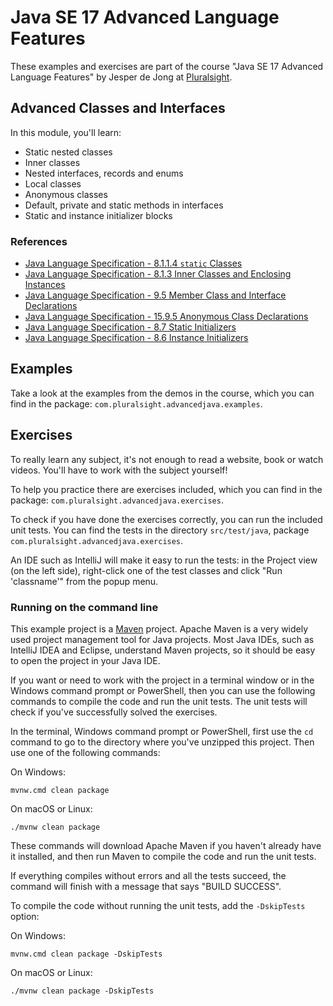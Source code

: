 # Java SE 17 Advanced Language Features

These examples and exercises are part of the course "Java SE 17 Advanced Language Features" by Jesper de Jong at [Pluralsight](https://www.pluralsight.com/).

## Advanced Classes and Interfaces

In this module, you'll learn:

* Static nested classes
* Inner classes
* Nested interfaces, records and enums
* Local classes
* Anonymous classes
* Default, private and static methods in interfaces
* Static and instance initializer blocks

### References

* [Java Language Specification - 8.1.1.4 `static` Classes](https://docs.oracle.com/javase/specs/jls/se17/html/jls-8.html#jls-8.1.1.4)
* [Java Language Specification - 8.1.3 Inner Classes and Enclosing Instances](https://docs.oracle.com/javase/specs/jls/se17/html/jls-8.html#jls-8.1.3)
* [Java Language Specification - 9.5 Member Class and Interface Declarations](https://docs.oracle.com/javase/specs/jls/se17/html/jls-9.html#jls-9.5)
* [Java Language Specification - 15.9.5 Anonymous Class Declarations](https://docs.oracle.com/javase/specs/jls/se17/html/jls-15.html#jls-15.9.5)
* [Java Language Specification - 8.7 Static Initializers](https://docs.oracle.com/javase/specs/jls/se17/html/jls-8.html#jls-8.7)
* [Java Language Specification - 8.6 Instance Initializers](https://docs.oracle.com/javase/specs/jls/se17/html/jls-8.html#jls-8.6)

## Examples

Take a look at the examples from the demos in the course, which you can find in the package: `com.pluralsight.advancedjava.examples`.

## Exercises

To really learn any subject, it's not enough to read a website, book or watch videos. You'll have to work with the subject yourself!

To help you practice there are exercises included, which you can find in the package: `com.pluralsight.advancedjava.exercises`.

To check if you have done the exercises correctly, you can run the included unit tests. You can find the tests in the directory `src/test/java`,
package `com.pluralsight.advancedjava.exercises`.

An IDE such as IntelliJ will make it easy to run the tests: in the Project view (on the left side), right-click one of the test classes and click
"Run 'classname'" from the popup menu.

### Running on the command line

This example project is a [Maven](https://maven.apache.org/) project. Apache Maven is a very widely used project management tool for Java projects.
Most Java IDEs, such as IntelliJ IDEA and Eclipse, understand Maven projects, so it should be easy to open the project in your Java IDE.

If you want or need to work with the project in a terminal window or in the Windows command prompt or PowerShell, then you can use the following commands
to compile the code and run the unit tests. The unit tests will check if you've successfully solved the exercises.

In the terminal, Windows command prompt or PowerShell, first use the `cd` command to go to the directory where you've unzipped this project.
Then use one of the following commands:

On Windows:

    mvnw.cmd clean package

On macOS or Linux:

    ./mvnw clean package

These commands will download Apache Maven if you haven't already have it installed, and then run Maven to compile the code and run the unit tests.

If everything compiles without errors and all the tests succeed, the command will finish with a message that says "BUILD SUCCESS".

To compile the code without running the unit tests, add the `-DskipTests` option:

On Windows:

    mvnw.cmd clean package -DskipTests

On macOS or Linux:

    ./mvnw clean package -DskipTests
